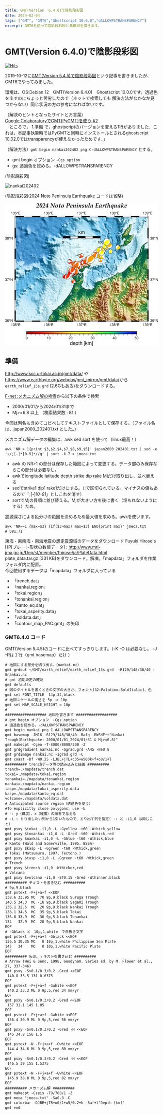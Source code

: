 ```yaml
---
title: GMT(Version  6.4.0)で陰影段彩図
date: 2024-02-04
tags: ["GMT", "GMT6","Ghostscript 10.0.0","dALLOWPSTRANSPARENCY"]
excerpt: GMT6を使って陰影段彩図と鳥瞰図を描きます。
---
```


# GMT(Version  6.4.0)で陰影段彩図

[![Hits](https://hits.seeyoufarm.com/api/count/incr/badge.svg?url=https%3A%2F%2Fgitpress.io%2F%40statrstart%2FGMT02&count_bg=%2379C83D&title_bg=%23555555&icon=&icon_color=%23E7E7E7&title=hits&edge_flat=false)](https://hits.seeyoufarm.com) 

2019-10-12に[GMT(Version 5.4.5)で陰影段彩図](https://gitpress.io/@statrstart/GMT01)という記事を書きましたが、GMT6でやってみました。

環境は、OS:Debian 12　GMT(Version  6.4.0)　Ghostscript 10.0.0です。透過色を出すのにちょっと苦労したので（ネットで検索しても
解決方法がなかなか見つからない）同じ状況の方の参考になれば幸いです。

（解決のヒントとなったサイトとお言葉）  
[Google ColaboratoryでGMT(PyGMT)を使う #2](https://qiita.com/after-a-rain/items/80782fd97e27e8627326)  
「ところで， 1.準備 で，ghostscriptのバージョンを変える1行がありました．これは，本記事執筆時ではPyGMTと同時にインストールとされるghostscript 10.02.0ではtransparencyが使えなかったためです．」

（解決方法）`gmt begin nankai202402 png C-dALLOWPSTRANSPARENCY` とする。

- gmt begin オプション `-Cgs_option`
- gs: 透過色を認める。-dALLOWPSTRANSPARENCY

(陰影段彩図)  

![nankai202402](images/nankai202402.png)

(陰影段彩図:2024 Noto Peninsula Earthquake コードは省略)

![noto.png](images/noto.png)

## 準備

<http://www.scc.u-tokai.ac.jp/gmt/data/> や <https://www.earthbyte.org/webdav/gmt_mirror/gmt/data/>から  
`earth_relief_15s.grd` (2.6Gもある)をダウンロードする。

[F-net :メカニズム解の検索](https://www.fnet.bosai.go.jp/event/search.php?LANG=ja)から以下の条件で検索
- 2000/01/01から2024/01/31まで 
- Mj>=6.8 以上 （検索結果数 : 81 ）

今回は列名も含めてコピペしてテキストファイルとして保存する。（ファイル名は、japan2000_202401.txt とした。）

メカニズム解データの編集は、awk sed sort を使って（linux最高！）

```
awk 'NR > 1{print $3,$2,$4,$7,$8,$9,$5}' japan2000_202401.txt | sed -e 's/;[-]*[0-9]*//g' | sort -k 7 > jmeca.txt
```

- awk の NR>1 の部分は保存した範囲によって変更する。データ部のみ保存ならこの部分は必要なし。
- awkでlongitude latitude depth strike dip rake Mjだけ取り出し、並べ替える
- sedでstrike1 dip1 rake1だけにする。（;で区切られている。マイナスの値もあるので「;[-]*[0-9]*」としこれを消す）
- sortでMjの昇順に並び替える。Mjが大きい方を後に書く（埋もれないようにする）ため。

震源深さによる色分けの範囲を決めるため最大値を求める。awkを使います。

```
awk 'NR==1 {max=$3} {if($3>max) max=$3} END{print max}' jmeca.txt
# 681.71
```

東海・東南海・南海地震の想定震源域のデータをダウンロード
Fuyuki Hirose's HP[プレート形状の数値データ] : http://www.mri-jma.go.jp/Dep/st/member/fhirose/ja/PlateData.html  
plate_data.tar.gz [331 KB]をダウンロード。解凍。「mapdata」フォルダを作業フォルダ内に配置。    
今回使用するデータは「mapdata」フォルダに入っている  
- 「trench.dat」
- 「nankai.region」
- 「tokai.region」
- 「tonankai.region」
- 「kanto_eq.dat」
- 「tokai_asperity.data」
- 「voldata.dat」
- 「contour_map_PAC.gmt」の矢印

### GMT6.4.0 コード

GMT(Version 5.4.5)のコードに比べてすっきりします。（-K -O は必要なし。 -J -Rは１行（gmt basemap）だけ ）

```
# 地図にする部分を切り出す。（nankai.nc）
gmt grdcut ~/GMT/earth_relief/earth_relief_15s.grd  -R129/148/30/40 -Gnankai.nc
# gmt 初期設定の確認 
gmt defaults
# 図のタイトルを書くときの文字の大きさ、フォント(32:Palatino-BoldItalic)、色
gmt set FONT_TITLE  14p,32,black
# 地図スケールの高さを 5p -> 10p
gmt set MAP_SCALE_HEIGHT = 10p
#
################### 地図を書きます ################### 
# gmt begin オプション　-Cgs_option
# 透過色を認める。-dALLOWPSTRANSPARENCY
gmt begin nankai png C-dALLOWPSTRANSPARENCY
gmt basemap -JM16 -R129/148/30/40 -Bafg -BWSNE+t"Nankai Trough(Earthquake: 2000/01/01_2024/01/31 & Mj>=6.8)"
gmt makecpt -Cgeo -T-8000/8000/200 -Z
gmt grdgradient nankai.nc -Ggrad.grd -A45 -Ne0.8
gmt grdimage nankai.nc -Igrad.grd -C
gmt coast -Df -W0.25 -LJBL+jTL+c35+w500k+f+o0/1+l
########## trenchデータ等の読み込みと描画 ##########
trench=./mapdata/trench.dat
tokai=./mapdata/tokai.region
tonankai=./mapdata/tonankai.region
nankai=./mapdata/nankai.region
tasp=./mapdata/tokai_asperity.data
kasp=./mapdata/kanto_eq.dat
volcano=./mapdata/voldata.dat
# Anticipated source region（透過色を使う）
#To explicitly close polygons, use -L
# -: y（緯度）、x（経度）の順番で与える
# -i : とり出したい列から1引いたもので、とり出す列を指定( -: と -i1,0 は同じこと）
gmt psxy $tokai -i1,0 -L -Gyellow -t60 -Wthick,yellow
gmt psxy $tonankai -i1,0 -L -Gred -t60 -Wthick,red
gmt psxy $nankai -i1,0 -L -Gblue -t60 -Wthick,blue
# Kanto (Wald and Somerville, 1995, BSSA)
gmt psxy $kasp -L -Ggreen -t60 -Wthick,green
# Tokai (Matsumura, 1997, Tectono.)
gmt psxy $tasp -i1,0 -L -Ggreen -t60 -Wthick,green
# Trench
gmt psxy $trench -i1,0 -Wthicker,red
# Volcano
gmt psxy $volcano -i1,0 -ST0.15 -Gred -Wthinner,black
########## テキストを書き込む ########## 
# 9p,9,black
gmt pstext -F+j+a+f <<EOF
138.6 33.95 MC  70 9p,9,black Suruga Trough
140.5 34.3  MC -18 9p,9,black Sagami Trough
136.1 32.5  MC  20 9p,9,black Nankai Trough
138.1 34.5  MC  35 9p,5,black Tokai
136.8 33.9  MC  30 9p,5,black Tonankai
134   32.9  MC  20 9p,5,black Nankai
EOF
# -Gblack と　10p,1,white　で白抜き文字
gmt pstext -F+j+a+f -Gblack <<EOF 
136.5 30.35 MC   0 10p,1,white Philippine Sea Plate
145   34    MC   0 10p,1,white Pacific Plate
EOF
########## 矢印、テキストを書き込む ########## 
# Arrow (Wei & Seno, 1998, Geodynam. Series ed. by M. Flower et al., 27, 337-346)
gmt psxy -Sv0.1/0.3/0.2 -Gred <<EOF
 140.8 33.5 131 0.6375
EOF
gmt pstext -F+j+a+f -Gwhite <<EOF
 140.2 33.3 ML 0 9p,5,red 34 mm/yr
EOF
gmt psxy -Sv0.1/0.3/0.2 -Gred <<EOF
 137 31.1 145 1.05
EOF
gmt pstext -F+j+a+f -Gwhite <<EOF
 136.4 30.9 ML 0 9p,5,red 56 mm/yr
EOF
gmt psxy -Sv0.1/0.3/0.2 -Gred -N <<EOF
 145 34.8 156 1.5
EOF
gmt pstext -N -F+j+a+f -Gwhite <<EOF
 144.4 34.6 ML 0 9p,5,red 80 mm/yr
EOF
gmt psxy -Sv0.1/0.3/0.2 -Gred -N <<EOF
 146.5 39 155 1.5375
EOF
gmt pstext -N -F+j+a+f -Gwhite <<EOF
 145.9 38.8 ML 0 9p,5,red 82 mm/yr
EOF
########## メカニズム解 ########## 
gmt makecpt -Cseis -T0/700/1 -Z
gmt meca "jmeca.txt" -Sa0.3 -C
gmt colorbar -DJBR+jTR+o0/1+w5/0.2+h -Baf+l"Depth [km]"
gmt end
```
